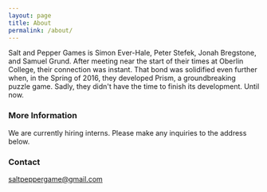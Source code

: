```yaml
---
layout: page
title: About
permalink: /about/
---
```


Salt and Pepper Games is Simon Ever-Hale, Peter Stefek, Jonah Bregstone, and Samuel Grund.
After meeting near the start of their times at Oberlin College, their connection was instant.
That bond was solidified even further when, in the Spring of 2016, they developed Prism, a groundbreaking puzzle game.
Sadly, they didn't have the time to finish its development. Until now. 
### More Information

We are currently hiring interns. Please make any inquiries to the address below. 

### Contact

[saltpeppergame@gmail.com](mailto:saltpeppergames@gmail.com)